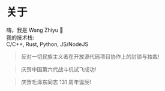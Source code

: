 # 关于
嗨，我是 Wang Zhiyu 👋  
我的技术栈:  
C/C++, Rust, Python, JS/NodeJS

> 反对一切民族主义者在开放源代码项目协作上的封锁与独裁!

> 庆贺中国第六代战斗机试飞成功!  

> 庆贺毛泽东同志 131 周年诞辰!  
